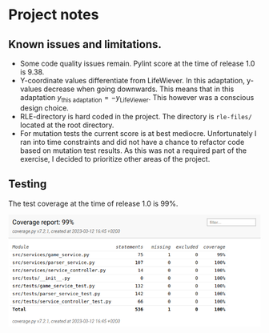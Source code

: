 # Project notes

## Known issues and limitations.

- Some code quality issues remain. Pylint score at the time of release 1.0 is 9.38.
- Y-coordinate values differentiate from LifeWiever. In this adaptation, y-values decrease when going downwards. This means that in this adaptation $y_{\text{this adaptation}} = -y_{\text{LifeViewer}}$. This however was a conscious design choice.
- RLE-directory is hard coded in the project. The directory is `rle-files/` located at the root directory.
- For mutation tests the current score is at best mediocre. Unfortunately I ran into time constraints and did not have a chance to refactor code based on mutation test results. As this was not a required part of the exercise, I decided to prioritize other areas of the project.

## Testing

The test coverage at the time of release 1.0 is $99\%$.

![coverage-report](img/coverage-report.png)
